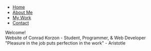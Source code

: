 <!doctype html>
<html>
    <head>
        <title>Conrad Korzon</title>
        <link rel="stylesheet" href="/global.css">
        <link rel="apple-touch-icon" sizes="57x57" href="/content/apple-icon-57x57.png">
        <link rel="apple-touch-icon" sizes="60x60" href="/content/apple-icon-60x60.png">
        <link rel="apple-touch-icon" sizes="72x72" href="/content/apple-icon-72x72.png">
        <link rel="apple-touch-icon" sizes="76x76" href="/content/apple-icon-76x76.png">
        <link rel="apple-touch-icon" sizes="114x114" href="/content/apple-icon-114x114.png">
        <link rel="apple-touch-icon" sizes="120x120" href="/content/apple-icon-120x120.png">
        <link rel="apple-touch-icon" sizes="144x144" href="/content/apple-icon-144x144.png">
        <link rel="apple-touch-icon" sizes="152x152" href="/content/apple-icon-152x152.png">
        <link rel="apple-touch-icon" sizes="180x180" href="/content/apple-icon-180x180.png">
        <link rel="icon" type="image/png" sizes="192x192"  href="/content/android-icon-192x192.png">
        <link rel="icon" type="image/png" sizes="32x32" href="/content/favicon-32x32.png">
        <link rel="icon" type="image/png" sizes="96x96" href="/content/favicon-96x96.png">
        <link rel="icon" type="image/png" sizes="16x16" href="/content/favicon-16x16.png">
        <link rel="manifest" href="/content/manifest.json">
        <meta name="msapplication-TileColor" content="#ffffff">
        <meta name="msapplication-TileImage" content="/content/ms-icon-144x144.png">
        <meta name="theme-color" content="#ffffff">
    </head>
    <body>
        <div class="navbar">
            <div class="navContent">
                <ul>
                    <li><a class="link" href='/'>Home</a></li>
                    <li><a class="link" href='/AboutMe'>About Me</a></li>
                    <li><a class="link" href='/MyWork'>My Work</a></li>
                    <li><a class="link" href='/Contact'>Contact</a></li>
                </ul>
            </div>
        </div>
        <div class="welcomeBox">
            <div class="welcomeText alternateFont">Welcome!</div>
            <div class="subText alternateFont"> Website of Conrad Korzon - Student, Programmer, & Web Developer</div>
        </div>
        <div class="bodyContainer first">
            <div class="quoteBox">
                "Pleasure in the job puts perfection in the work" - Aristotle
            </div>
        </div>
        <!-- <footer>
            <div>
                <ul>
                    <li>Conrad Korzon</li>
                    <li>conrad.korzon@gmail.com</li>
                </ul>
            </div>
        </footer> -->
    </body>
</html>
